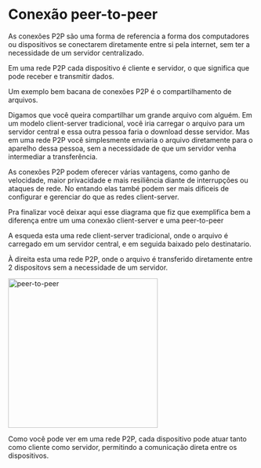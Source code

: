# Conexão peer-to-peer


As conexões P2P são uma forma de referencia a forma dos computadores ou dispositivos se conectarem diretamente entre si pela internet, sem ter a necessidade de um servidor centralizado.

Em uma rede P2P cada dispositivo é cliente e servidor, o que significa que pode receber e transmitir dados.

Um exemplo bem bacana de conexões P2P é o compartilhamento de arquivos.

Digamos que você queira compartilhar um grande arquivo com alguém. Em um modelo client-server tradicional, você iria carregar o arquivo para um servidor central e essa outra pessoa faria o download desse servidor. Mas em uma rede P2P você simplesmente enviaria o arquivo diretamente para o aparelho dessa pessoa, sem a necessidade de que um servidor venha intermediar a transferência.

As conexões P2P podem oferecer várias vantagens, como ganho de velocidade, maior privacidade e mais resiliência diante de interrupções ou ataques de rede. No entando elas també podem ser mais dificeis de configurar e gerenciar do que as redes client-server.

Pra finalizar você deixar aqui esse diagrama que fiz que exemplifica bem a diferença entre um uma conexão client-server e uma peer-to-peer

A esqueda esta uma rede client-server tradicional, onde o arquivo é carregado em um servidor central, e em seguida baixado pelo destinatario.

À direita esta uma rede P2P, onde o arquivo é transferido diretamente entre 2 dispositovs sem a necessidade de um servidor.

<img width="305" alt="peer-to-peer" src="https://github.com/ananeridev/workshop-system-design/assets/42419543/e50afc0d-16e7-4163-8131-b559567e4c4b">


 Como você pode ver em uma rede P2P, cada dispositivo pode atuar tanto como cliente como servidor, permitindo a comunicação direta entre os dispositivos.
